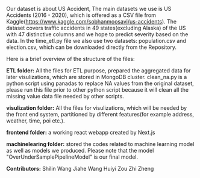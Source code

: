 Our dataset is about US Accident, The main datasets we use is US Accidents (2016 - 2020), which is offered as a CSV file from Kaggle(https://www.kaggle.com/sobhanmoosavi/us-accidents). The dataset covers traffic accidents in 49 states(excluding Alaska) of the US with 47 distinctive columns and we hope to predict severity based on the data. In the time_etl.py file we also use two datasets: population.csv and election.csv, which can be downloaded directly from the Repository.

Here is a brief overview of the structure of the files:

**ETL folder:**
All the files for ETL purpose, prepared the aggregated data for later visulizations, which are stored in MongoDB cluster.
clean_na.py is a python script using panadas to replace NA values from the original dataset, please run this file prior to other python script because it will clean all the missing value data file needed by other scripts.

**visulization folder:**
All the files for visulizations, which will be needed by the front end system, partitioned by different features(for example address, weather, time, poi etc.).

**frontend folder:**
a working react webapp created by Next.js

**machinelearing folder:**
stored the codes related to machine learning model as well as models we produced. Please note that the model "OverUnderSamplePipelineModel" is our final model.

**Contributors:**
Shilin Wang 
Jiahe Wang 
Huiyi Zou 
Zhi Zheng 
